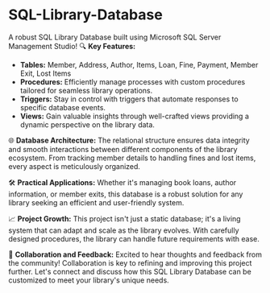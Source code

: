 # SQL-Library-Database
A robust SQL Library Database built using Microsoft SQL Server Management Studio!
🔍 **Key Features:**
- **Tables:** Member, Address, Author, Items, Loan, Fine, Payment, Member Exit, Lost Items
- **Procedures:** Efficiently manage processes with custom procedures tailored for seamless library operations.
- **Triggers:** Stay in control with triggers that automate responses to specific database events.
- **Views:** Gain valuable insights through well-crafted views providing a dynamic perspective on the library data.

🌐 **Database Architecture:**
The relational structure ensures data integrity and smooth interactions between different components of the library ecosystem. From tracking member details to handling fines and lost items, every aspect is meticulously organized.

🛠️ **Practical Applications:**
Whether it's managing book loans, author information, or member exits, this database is a robust solution for any library seeking an efficient and user-friendly system.

📈 **Project Growth:**
This project isn't just a static database; it's a living system that can adapt and scale as the library evolves. With carefully designed procedures, the library can handle future requirements with ease.

🤝 **Collaboration and Feedback:**
Excited to hear thoughts and feedback from the community! Collaboration is key to refining and improving this project further. Let's connect and discuss how this SQL Library Database can be customized to meet your library's unique needs.
